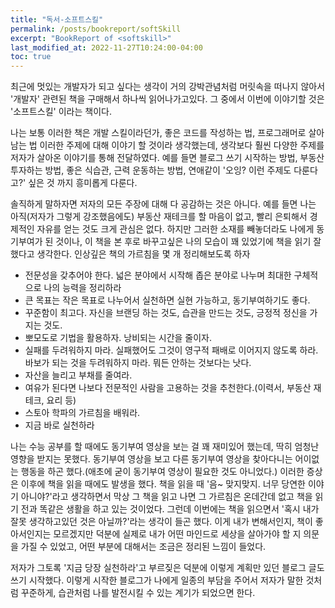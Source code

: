 ```yaml
---
title: "독서-소프트스킬"
permalink: /posts/bookreport/softSkill
excerpt: "BookReport of <softskill>"
last_modified_at: 2022-11-27T10:24:00-04:00
toc: true
---
```

최근에 멋있는 개발자가 되고 싶다는 생각이 거의 강박관념처럼 머릿속을 떠나지 않아서 '개발자' 관련된 책을 구매해서 하나씩 읽어나가고있다. 그 중에서 이번에 이야기할 것은 '소프트스킬' 이라는 책이다.

나는 보통 이러한 책은 개발 스킬이라던가, 좋은 코드를 작성하는 법, 프로그래머로 살아남는 법 이러한 주제에 대해 이야기 할 것이라 생각했는데, 생각보다 훨씬 다양한 주제를 저자가 살아온 이야기를 통해 전달하였다.
예를 들면 블로그 쓰기 시작하는 방법, 부동산 투자하는 방법, 좋은 식습관, 근력 운동하는 방법, 연애같이 '오잉? 이런 주제도 다룬다고?' 싶은 것 까지 흥미롭게 다룬다.

솔직하게 말하자면 저자의 모든 주장에 대해 다 공감하는 것은 아니다. 예를 들면 나는 아직(저자가 그렇게 강조했음에도) 부동산 재테크를 할 마음이 없고, 빨리 은퇴해서 경제적인 자유를 얻는 것도 크게 관심은 없다.
하지만 그러한 소재를 빼놓더라도 나에게 동기부여가 된 것이나, 이 책을 본 후로 바꾸고싶은 나의 모습이 꽤 있었기에 책을 읽기 잘했다고 생각한다.
인상깊은 책의 가르침을 몇 개 정리해보도록 하자
- 전문성을 갖추어야 한다. 넓은 분야에서 시작해 좁은 분야로 나누며 최대한 구체적으로 나의 능력을 정리하라
- 큰 목표는 작은 목표로 나누어서 실천하면 실현 가능하고, 동기부여하기도 좋다.
- 꾸준함이 최고다. 자신을 브랜딩 하는 것도, 습관을 만드는 것도, 긍정적 정신을 가지는 것도. 
- 뽀모도로 기법을 활용하자. 낭비되는 시간을 줄이자.
- 실패를 두려워하지 마라. 실패했어도 그것이 영구적 패배로 이어지지 않도록 하라. 바보가 되는 것을 두려워하지 마라. 뭐든 안하는 것보다는 낫다.
- 자산을 늘리고 부채를 줄여라.
- 여유가 된다면 나보다 전문적인 사람을 고용하는 것을 추천한다.(이력서, 부동산 재테크, 요리 등)
- 스토아 학파의 가르침을 배워라.
- 지금 바로 실천하라

나는 수능 공부를 할 때에도 동기부여 영상을 보는 걸 꽤 재미있어 했는데, 딱히 엄청난 영향을 받지는 못했다. 동기부여 영상을 보고 다른 동기부여 영상을 찾아다니는 어이없는 행동을 하곤 했다.(애초에 굳이 동기부여 영상이 필요한 것도 아니었다.)
이러한 증상은 이후에 책을 읽을 때에도 발생을 했다. 책을 읽을 때 '음~ 맞지맞지. 너무 당연한 이야기 아니야?'라고 생각하면서 막상 그 책을 읽고 나면 그 가르침은 온데간데 없고 책을 읽기 전과 똑같은 생활을 하고 있는 것이었다.
그런데 이번에는 책을 읽으면서 '혹시 내가 잘못 생각하고있던 것은 아닐까?'라는 생각이 들곤 했다. 이게 내가 변해서인지, 책이 좋아서인지는 모르겠지만 덕분에 실제로 내가 어떤 마인드로 세상을 살아가야 할 지 의문을 가질 수 있었고, 어떤 부분에 대해서는 조금은 정리된 느낌이 들었다.

저자가 그토록 '지금 당장 실천하라'고 부르짖은 덕분에 이렇게 계획만 있던 블로그 글도 쓰기 시작했다. 이렇게 시작한 블로그가 나에게 일종의 부담을 주어서 저자가 말한 것처럼 꾸준하게, 습관처럼 나를 발전시킬 수 있는 계기가 되었으면 한다.
